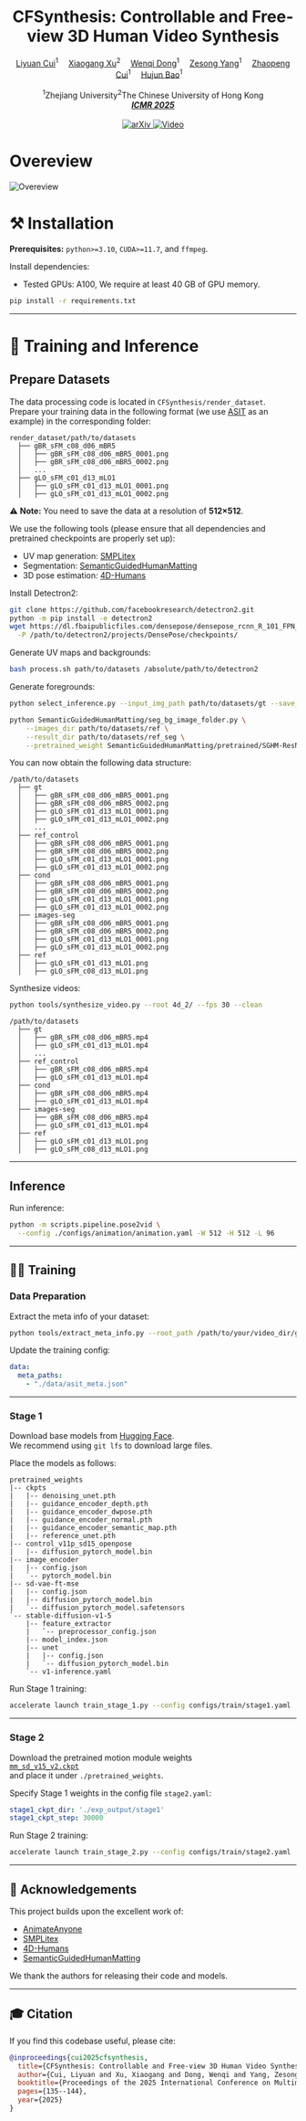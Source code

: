 <!-- # magic-edit.github.io -->
<h1 align='Center'>CFSynthesis: Controllable and Free-view 3D Human Video Synthesis</h1>

<div align='Center'>
    <a href="https://scholar.google.com/citations?hl=zh-CN&user=WhwTrhcAAAAJ"target='_blank'>Liyuan Cui</a><sup>1</sup>&emsp;
    <a href='https://xuxiaogang.com/' target='_blank'>Xiaogang Xu</a><sup>2</sup>&emsp;
    <a href='https://scholar.google.com/citations?hl=zh-CN&user=o-cC48AAAAAJ' target='_blank'>Wenqi Dong</a><sup>1</sup>&emsp;
    <a href='https://github.com/YZsZY' target='_blank'>Zesong Yang</a><sup>1</sup>&emsp;
    <a href='https://zhpcui.github.io/' target='_blank'>Zhaopeng Cui</a><sup>1</sup>&emsp;
    <a href='' target='_blank'>Hujun Bao</a><sup>1</sup>&emsp;
</div>
<br>
<div align='Center'>
    <sup>1</sup>Zhejiang University<sup>2</sup>The Chinese University of Hong Kong
</div>
<div align='Center'>
<i><strong><a href='https://dl.acm.org/doi/proceedings/10.1145/3731715' target='_blank'>ICMR 2025</a></strong></i>
</div>
<br>
<div align='Center'>
    <a href="https://arxiv.org/abs/2412.11067">
        <img src="https://img.shields.io/badge/arXiv-Paper-red?logo=arxiv&style=for-the-badge" alt="arXiv">
    </a>
    <a href="https://youtu.be/apJhMlK9yog">
        <img src="https://img.shields.io/badge/Video-Demo-blue?logo=youtube&style=for-the-badge" alt="Video">
    </a>
</div>

# Overeview

![Overeview](assets/teaser.jpg)


# ⚒️ Installation

**Prerequisites:** `python>=3.10`, `CUDA>=11.7`, and `ffmpeg`.

Install dependencies:
- Tested GPUs: A100, We require at least 40 GB of GPU memory.
```bash
pip install -r requirements.txt
```

---

# 🚀 Training and Inference 

## Prepare Datasets

The data processing code is located in `CFSynthesis/render_dataset`.  
Prepare your training data in the following format (we use [ASIT](https://google.github.io/aistplusplus_dataset/factsfigures.html) as an example) in the corresponding folder:

```text
render_dataset/path/to/datasets
  ├── gBR_sFM_c08_d06_mBR5
  │   ├── gBR_sFM_c08_d06_mBR5_0001.png
  │   ├── gBR_sFM_c08_d06_mBR5_0002.png
  │   ...
  ├── gLO_sFM_c01_d13_mLO1
  │   ├── gLO_sFM_c01_d13_mLO1_0001.png
  │   ├── gLO_sFM_c01_d13_mLO1_0002.png
```

⚠️ **Note:** You need to save the data at a resolution of **512×512**.

We use the following tools (please ensure that all dependencies and pretrained checkpoints are properly set up):

- UV map generation: [SMPLitex](https://github.com/dancasas/SMPLitex)
- Segmentation: [SemanticGuidedHumanMatting](https://github.com/cxgincsu/SemanticGuidedHumanMatting)
- 3D pose estimation: [4D-Humans](https://github.com/shubham-goel/4D-Humans)

Install Detectron2:

```bash
git clone https://github.com/facebookresearch/detectron2.git
python -m pip install -e detectron2
wget https://dl.fbaipublicfiles.com/densepose/densepose_rcnn_R_101_FPN_s1x/165712084/model_final_c6ab63.pkl \
  -P /path/to/detectron2/projects/DensePose/checkpoints/
```

Generate UV maps and backgrounds:

```bash
bash process.sh path/to/datasets /absolute/path/to/detectron2
```

Generate foregrounds:

```bash
python select_inference.py --input_img_path path/to/datasets/gt --save_path path/to/datasets/ref
```

```bash
python SemanticGuidedHumanMatting/seg_bg_image_folder.py \
    --images_dir path/to/datasets/ref \
    --result_dir path/to/datasets/ref_seg \
    --pretrained_weight SemanticGuidedHumanMatting/pretrained/SGHM-ResNet50.pth
```
You can now obtain the following data structure:
```text
/path/to/datasets
  ├── gt
  │   ├── gBR_sFM_c08_d06_mBR5_0001.png
  │   ├── gBR_sFM_c08_d06_mBR5_0002.png
  │   ├── gLO_sFM_c01_d13_mLO1_0001.png
  │   ├── gLO_sFM_c01_d13_mLO1_0002.png
  │   ...
  ├── ref_control
  │   ├── gBR_sFM_c08_d06_mBR5_0001.png
  │   ├── gBR_sFM_c08_d06_mBR5_0002.png
  │   ├── gLO_sFM_c01_d13_mLO1_0001.png
  │   ├── gLO_sFM_c01_d13_mLO1_0002.png
  ├── cond
  │   ├── gBR_sFM_c08_d06_mBR5_0001.png
  │   ├── gBR_sFM_c08_d06_mBR5_0002.png
  │   ├── gLO_sFM_c01_d13_mLO1_0001.png
  │   ├── gLO_sFM_c01_d13_mLO1_0002.png
  ├── images-seg
  │   ├── gBR_sFM_c08_d06_mBR5_0001.png
  │   ├── gBR_sFM_c08_d06_mBR5_0002.png
  │   ├── gLO_sFM_c01_d13_mLO1_0001.png
  │   ├── gLO_sFM_c01_d13_mLO1_0002.png
  ├── ref
  │   ├── gLO_sFM_c01_d13_mLO1.png 
  │   ├── gLO_sFM_c08_d13_mLO1.png 
```
Synthesize videos:
```bash
python tools/synthesize_video.py --root 4d_2/ --fps 30 --clean
```

```text
/path/to/datasets
  ├── gt
  │   ├── gBR_sFM_c08_d06_mBR5.mp4
  │   ├── gLO_sFM_c01_d13_mLO1.mp4
  │   ...
  ├── ref_control
  │   ├── gBR_sFM_c08_d06_mBR5.mp4
  │   ├── gLO_sFM_c01_d13_mLO1.mp4
  ├── cond
  │   ├── gBR_sFM_c08_d06_mBR5.mp4
  │   ├── gLO_sFM_c01_d13_mLO1.mp4
  ├── images-seg
  │   ├── gBR_sFM_c08_d06_mBR5.mp4
  │   ├── gLO_sFM_c01_d13_mLO1.mp4
  ├── ref
  │   ├── gLO_sFM_c01_d13_mLO1.png 
  │   ├── gLO_sFM_c08_d13_mLO1.png 
```
---

## Inference

Run inference:

```bash
python -m scripts.pipeline.pose2vid \
  --config ./configs/animation/animation.yaml -W 512 -H 512 -L 96
```

---

## 🏋️‍♂️ Training

### Data Preparation

Extract the meta info of your dataset:

```bash
python tools/extract_meta_info.py --root_path /path/to/your/video_dir/gt --dataset_name asit 
```

Update the training config:

```yaml
data:
  meta_paths:
    - "./data/asit_meta.json"
```

---

### Stage 1

Download base models from [Hugging Face](https://huggingface.co/lycui/CFSynthesis).  
We recommend using `git lfs` to download large files.

Place the models as follows:

```text
pretrained_weights
|-- ckpts  
|   |-- denoising_unet.pth
|   |-- guidance_encoder_depth.pth
|   |-- guidance_encoder_dwpose.pth
|   |-- guidance_encoder_normal.pth
|   |-- guidance_encoder_semantic_map.pth
|   |-- reference_unet.pth
|-- control_v11p_sd15_openpose
|   |-- diffusion_pytorch_model.bin
|-- image_encoder
|   |-- config.json
|   `-- pytorch_model.bin
|-- sd-vae-ft-mse
|   |-- config.json
|   |-- diffusion_pytorch_model.bin
|   `-- diffusion_pytorch_model.safetensors
`-- stable-diffusion-v1-5
    |-- feature_extractor
    |   `-- preprocessor_config.json
    |-- model_index.json
    |-- unet
    |   |-- config.json
    |   `-- diffusion_pytorch_model.bin
    `-- v1-inference.yaml
```

Run Stage 1 training:

```bash
accelerate launch train_stage_1.py --config configs/train/stage1.yaml
```

---

### Stage 2

Download the pretrained motion module weights  
[`mm_sd_v15_v2.ckpt`](https://huggingface.co/guoyww/animatediff/blob/main/mm_sd_v15_v2.ckpt)  
and place it under `./pretrained_weights`.

Specify Stage 1 weights in the config file `stage2.yaml`:

```yaml
stage1_ckpt_dir: './exp_output/stage1'
stage1_ckpt_step: 30000 
```

Run Stage 2 training:

```bash
accelerate launch train_stage_2.py --config configs/train/stage2.yaml
```

---

## 🙏 Acknowledgements

This project builds upon the excellent work of:

- [AnimateAnyone](https://github.com/MooreThreads/Moore-AnimateAnyone)
- [SMPLitex](https://github.com/dancasas/SMPLitex)
- [4D-Humans](https://github.com/shubham-goel/4D-Humans)
- [SemanticGuidedHumanMatting](https://github.com/cxgincsu/SemanticGuidedHumanMatting)

We thank the authors for releasing their code and models.

---

## 🎓 Citation

If you find this codebase useful, please cite:

```bibtex
@inproceedings{cui2025cfsynthesis,
  title={CFSynthesis: Controllable and Free-view 3D Human Video Synthesis},
  author={Cui, Liyuan and Xu, Xiaogang and Dong, Wenqi and Yang, Zesong and Bao, Hujun and Cui, Zhaopeng},
  booktitle={Proceedings of the 2025 International Conference on Multimedia Retrieval},
  pages={135--144},
  year={2025}
}
```
